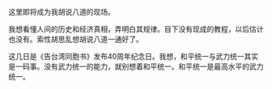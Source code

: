 这里即将成为我胡说八道的现场。

我想看懂人间的历史和经济真相，弄明白其规律。目下没有现成的教程，以后估计也没有。索性胡思乱想胡说八道一通好了。

这几日是《告台湾同胞书》发布40周年纪念日。我想，和平统一与武力统一其实是一码事。没有武力统一的能力，就别想着和平统一。和平统一是最高水平的武力统一。